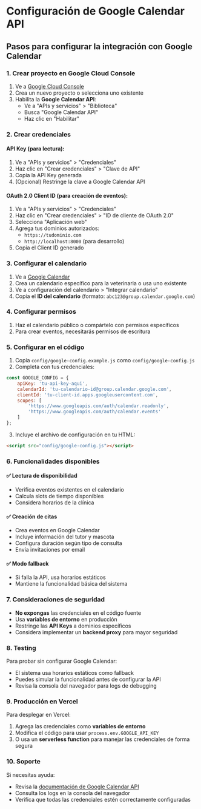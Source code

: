 # Configuración de Google Calendar API

## Pasos para configurar la integración con Google Calendar

### 1. Crear proyecto en Google Cloud Console

1. Ve a [Google Cloud Console](https://console.cloud.google.com/)
2. Crea un nuevo proyecto o selecciona uno existente
3. Habilita la **Google Calendar API**:
   - Ve a "APIs y servicios" > "Biblioteca"
   - Busca "Google Calendar API"
   - Haz clic en "Habilitar"

### 2. Crear credenciales

#### API Key (para lectura):
1. Ve a "APIs y servicios" > "Credenciales"
2. Haz clic en "Crear credenciales" > "Clave de API"
3. Copia la API Key generada
4. (Opcional) Restringe la clave a Google Calendar API

#### OAuth 2.0 Client ID (para creación de eventos):
1. Ve a "APIs y servicios" > "Credenciales"
2. Haz clic en "Crear credenciales" > "ID de cliente de OAuth 2.0"
3. Selecciona "Aplicación web"
4. Agrega tus dominios autorizados:
   - `https://tudominio.com`
   - `http://localhost:8000` (para desarrollo)
5. Copia el Client ID generado

### 3. Configurar el calendario

1. Ve a [Google Calendar](https://calendar.google.com)
2. Crea un calendario específico para la veterinaria o usa uno existente
3. Ve a configuración del calendario > "Integrar calendario"
4. Copia el **ID del calendario** (formato: `abc123@group.calendar.google.com`)

### 4. Configurar permisos

1. Haz el calendario público o compártelo con permisos específicos
2. Para crear eventos, necesitarás permisos de escritura

### 5. Configurar en el código

1. Copia `config/google-config.example.js` como `config/google-config.js`
2. Completa con tus credenciales:

```javascript
const GOOGLE_CONFIG = {
    apiKey: 'tu-api-key-aqui',
    calendarId: 'tu-calendario-id@group.calendar.google.com',
    clientId: 'tu-client-id.apps.googleusercontent.com',
    scopes: [
        'https://www.googleapis.com/auth/calendar.readonly',
        'https://www.googleapis.com/auth/calendar.events'
    ]
};
```

3. Incluye el archivo de configuración en tu HTML:
```html
<script src="config/google-config.js"></script>
```

### 6. Funcionalidades disponibles

#### ✅ Lectura de disponibilidad
- Verifica eventos existentes en el calendario
- Calcula slots de tiempo disponibles
- Considera horarios de la clínica

#### ✅ Creación de citas
- Crea eventos en Google Calendar
- Incluye información del tutor y mascota
- Configura duración según tipo de consulta
- Envía invitaciones por email

#### ✅ Modo fallback
- Si falla la API, usa horarios estáticos
- Mantiene la funcionalidad básica del sistema

### 7. Consideraciones de seguridad

- **No expongas** las credenciales en el código fuente
- Usa **variables de entorno** en producción
- Restringe las **API Keys** a dominios específicos
- Considera implementar un **backend proxy** para mayor seguridad

### 8. Testing

Para probar sin configurar Google Calendar:
- El sistema usa horarios estáticos como fallback
- Puedes simular la funcionalidad antes de configurar la API
- Revisa la consola del navegador para logs de debugging

### 9. Producción en Vercel

Para desplegar en Vercel:
1. Agrega las credenciales como **variables de entorno**
2. Modifica el código para usar `process.env.GOOGLE_API_KEY`
3. O usa un **serverless function** para manejar las credenciales de forma segura

### 10. Soporte

Si necesitas ayuda:
- Revisa la [documentación de Google Calendar API](https://developers.google.com/calendar/api/v3/reference)
- Consulta los logs en la consola del navegador
- Verifica que todas las credenciales estén correctamente configuradas